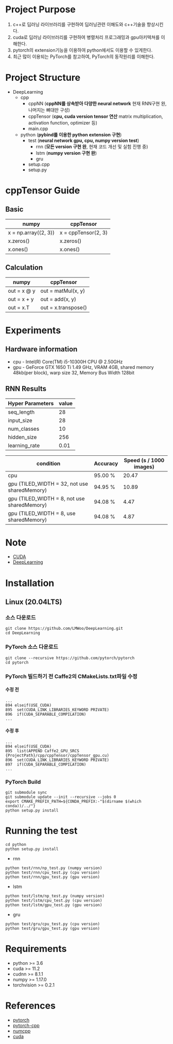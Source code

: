 # Project Purpose

 1. c++로 딥러닝 라이브러리를 구현하여 딥러닝관련 이해도와 c++기술을 향상시킨다.
 2. cuda로 딥러닝 라이브러리를 구현하여 병렬처리 프로그래밍과 gpu아키텍쳐를 이해한다.
 2. pytorch의 extension기능을 이용하여 python에서도 이용할 수 있게한다.
 3. 최근 많이 이용되는 PyTorch를 참고하여, PyTorch의 동작원리를 이해한다.

# Project Structure

* DeepLearning
  * cpp
    * cppNN (**cppNN를 상속받아 다양한 neural network** 현재 RNN구현 완, 나머지는 뼈대만 구성)
    * cppTensor (**cpu, cuda version tensor 연산** matrix multiplication, activation function, optimizer 등)
    * main.cpp
  * python (**pybind를 이용한 python extension 구현**)
    * test (**neural network gpu, cpu, numpy version test**)
      * rnn (**모든 version 구현 완**, 현재 코드 개선 및 실험 진행 중)
      * lstm (**numpy version 구현 완**)
      * gru
    * setup.cpp
    * setup.py

# cppTensor Guide

## Basic
|numpy|cppTensor|
|----|----|
|x = np.array((2, 3))|x = cppTensor<double>(2, 3)|
|x.zeros()|x.zeros()|
|x.ones()|x.ones()|

## Calculation
|numpy|cppTensor|
|----|----|
|out = x @ y|out = matMul<double>(x, y)|
|out = x + y|out = add<double>(x, y)|
|out = x.T|out = x.transpose()|

 
# Experiments

## Hardware information
* cpu - Intel(R) Core(TM) i5-10300H CPU @ 2.50GHz
* gpu - GeForce GTX 1650 Ti 1.49 GHz, VRAM 4GB, shared memory 48kb(per block), warp size 32, Memory Bus Width 128bit

## RNN Results
|Hyper Parameters|value|
|----|----|
|seq_length|28|
|input_size|28|
|num_classes|10|
|hidden_size|256|
|learning_rate|0.01|

|condition|Accuracy|Speed (s / 1000 images)|
|----|----|----|
|cpu |95.00 %|20.47|
|gpu (TILED_WIDTH = 32, not use sharedMemory) |94.95 %|10.89|
|gpu (TILED_WIDTH = 8, not use sharedMemory) |94.08 %|4.47|
|gpu (TILED_WIDTH = 8, use sharedMemory) |94.08 %|4.87|

# Note

* [CUDA](note/CUDA.pdf)
* [DeepLearning](note/DeepLearning.pdf)

# Installation

## Linux (20.04LTS)

### 소스 다운로드
```
git clone https://github.com/LMWoo/DeepLearning.git
cd DeepLearning
```

### PyTorch 소스 다운로드
```
git clone --recursive https://github.com/pytorch/pytorch
cd pytorch
```

### PyTorch 빌드하기 전 Caffe2의 CMakeLists.txt파일 수정

#### 수정 전
```
...
894 elseif(USE_CUDA)
895  set(CUDA_LINK_LIBRARIES_KEYWORD PRIVATE)
896  if(CUDA_SEPARABLE_COMPILATION)
...
```

#### 수정 후
```
...
894 elseif(USE_CUDA)
895  list(APPEND Caffe2_GPU_SRCS {ProjectPath}/cpp/cppTensor/cppTensor_gpu.cu)
896  set(CUDA_LINK_LIBRARIES_KEYWORD PRIVATE)
897  if(CUDA_SEPARABLE_COMPILATION)
...
```

### PyTorch Build
```
git submodule sync
git submodule update --init --recursive --jobs 0
export CMAKE_PREFIX_PATH=${CONDA_PREFIX:-"$(dirname $(which conda))/../"}
python setup.py install
```

# Running the test
```
cd python
python setup.py install
```

* rnn
```
python test/rnn/np_test.py (numpy version)
python test/rnn/cpu_test.py (cpu version)
python test/rnn/gpu_test.py (gpu version)
```


* lstm
```
python test/lstm/np_test.py (numpy version)
python test/lstm/cpu_test.py (cpu version)
python test/lstm/gpu_test.py (gpu version)
```

* gru
```
python test/gru/cpu_test.py (cpu version)
python test/gru/gpu_test.py (gpu version)
```

# Requirements
 * python >= 3.6
 * cuda >= 11.2
 * cudnn >= 8.1.1
 * numpy >= 1.17.0
 * torchvision >= 0.2.1

# References
 * [pytorch](https://github.com/pytorch/pytorch)
 * [pytorch-cpp](https://github.com/prabhuomkar/pytorch-cpp)
 * [numcpp](https://github.com/dpilger26/NumCpp)
 * [cuda](http://www.kocw.or.kr/home/cview.do?cid=9495e57150084864)
